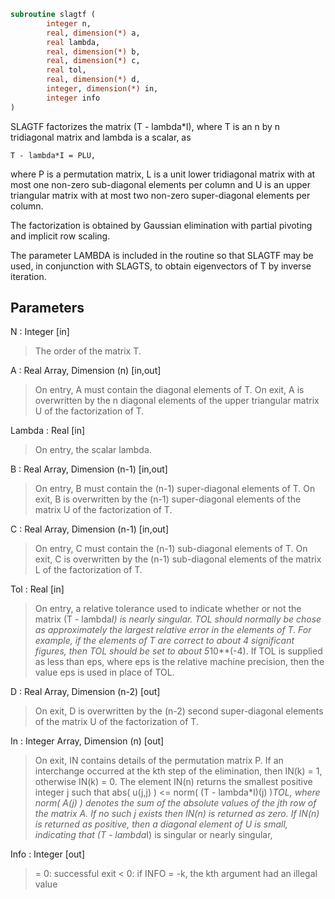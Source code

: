 ```fortran
subroutine slagtf (
		integer n,
		real, dimension(*) a,
		real lambda,
		real, dimension(*) b,
		real, dimension(*) c,
		real tol,
		real, dimension(*) d,
		integer, dimension(*) in,
		integer info
)
```

 SLAGTF factorizes the matrix (T - lambda*I), where T is an n by n
 tridiagonal matrix and lambda is a scalar, as

    T - lambda*I = PLU,

 where P is a permutation matrix, L is a unit lower tridiagonal matrix
 with at most one non-zero sub-diagonal elements per column and U is
 an upper triangular matrix with at most two non-zero super-diagonal
 elements per column.

 The factorization is obtained by Gaussian elimination with partial
 pivoting and implicit row scaling.

 The parameter LAMBDA is included in the routine so that SLAGTF may
 be used, in conjunction with SLAGTS, to obtain eigenvectors of T by
 inverse iteration.

## Parameters
N : Integer [in]
> The order of the matrix T.

A : Real Array, Dimension (n) [in,out]
> On entry, A must contain the diagonal elements of T.
> On exit, A is overwritten by the n diagonal elements of the
> upper triangular matrix U of the factorization of T.

Lambda : Real [in]
> On entry, the scalar lambda.

B : Real Array, Dimension (n-1) [in,out]
> On entry, B must contain the (n-1) super-diagonal elements of
> T.
> On exit, B is overwritten by the (n-1) super-diagonal
> elements of the matrix U of the factorization of T.

C : Real Array, Dimension (n-1) [in,out]
> On entry, C must contain the (n-1) sub-diagonal elements of
> T.
> On exit, C is overwritten by the (n-1) sub-diagonal elements
> of the matrix L of the factorization of T.

Tol : Real [in]
> On entry, a relative tolerance used to indicate whether or
> not the matrix (T - lambda*I) is nearly singular. TOL should
> normally be chose as approximately the largest relative error
> in the elements of T. For example, if the elements of T are
> correct to about 4 significant figures, then TOL should be
> set to about 5*10**(-4). If TOL is supplied as less than eps,
> where eps is the relative machine precision, then the value
> eps is used in place of TOL.

D : Real Array, Dimension (n-2) [out]
> On exit, D is overwritten by the (n-2) second super-diagonal
> elements of the matrix U of the factorization of T.

In : Integer Array, Dimension (n) [out]
> On exit, IN contains details of the permutation matrix P. If
> an interchange occurred at the kth step of the elimination,
> then IN(k) = 1, otherwise IN(k) = 0. The element IN(n)
> returns the smallest positive integer j such that
> abs( u(j,j) ) <= norm( (T - lambda*I)(j) )*TOL,
> where norm( A(j) ) denotes the sum of the absolute values of
> the jth row of the matrix A. If no such j exists then IN(n)
> is returned as zero. If IN(n) is returned as positive, then a
> diagonal element of U is small, indicating that
> (T - lambda*I) is singular or nearly singular,

Info : Integer [out]
> = 0: successful exit
> < 0: if INFO = -k, the kth argument had an illegal value

